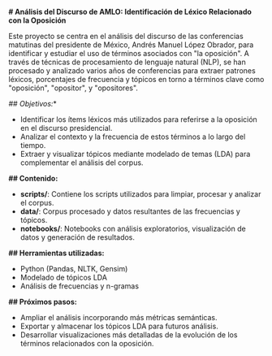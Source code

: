 **\# Análisis del Discurso de AMLO: Identificación de Léxico Relacionado con la Oposición**

Este proyecto se centra en el análisis del discurso de las conferencias matutinas del presidente de México, Andrés Manuel López Obrador, para identificar y estudiar el uso de términos asociados con "la oposición". A través de técnicas de procesamiento de lenguaje natural (NLP), se han procesado y analizado varios años de conferencias para extraer patrones léxicos, porcentajes de frecuencia y tópicos en torno a términos clave como "oposición", "opositor", y "opositores".

*\#\# Objetivos:**

- Identificar los ítems léxicos más utilizados para referirse a la oposición en el discurso presidencial.  
- Analizar el contexto y la frecuencia de estos términos a lo largo del tiempo.  
- Extraer y visualizar tópicos mediante modelado de temas (LDA) para complementar el análisis del corpus.

**\#\# Contenido:**

- **scripts/**: Contiene los scripts utilizados para limpiar, procesar y analizar el corpus.  
- **data/**: Corpus procesado y datos resultantes de las frecuencias y tópicos.  
- **notebooks/**: Notebooks con análisis exploratorios, visualización de datos y generación de resultados.

**\#\# Herramientas utilizadas:**

- Python (Pandas, NLTK, Gensim)  
- Modelado de tópicos LDA  
- Análisis de frecuencias y n-gramas

**\#\# Próximos pasos:**

- Ampliar el análisis incorporando más métricas semánticas.  
- Exportar y almacenar los tópicos LDA para futuros análisis.  
- Desarrollar visualizaciones más detalladas de la evolución de los términos relacionados con la oposición.

